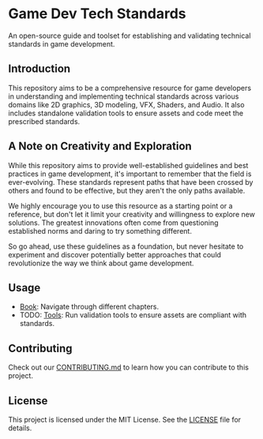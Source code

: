 # Game Dev Tech Standards

An open-source guide and toolset for establishing and validating technical standards in game development.

## Introduction

This repository aims to be a comprehensive resource for game developers in understanding and implementing technical standards across various domains like 2D graphics, 3D modeling, VFX, Shaders, and Audio. It also includes standalone validation tools to ensure assets and code meet the prescribed standards.

## A Note on Creativity and Exploration

While this repository aims to provide well-established guidelines and best practices in game development, it's important to remember that the field is ever-evolving. These standards represent paths that have been crossed by others and found to be effective, but they aren't the only paths available.

We highly encourage you to use this resource as a starting point or a reference, but don't let it limit your creativity and willingness to explore new solutions. The greatest innovations often come from questioning established norms and daring to try something different.

So go ahead, use these guidelines as a foundation, but never hesitate to experiment and discover potentially better approaches that could revolutionize the way we think about game development.

## Usage

- [Book](Book/): Navigate through different chapters.
- TODO: [Tools](Tools/): Run validation tools to ensure assets are compliant with standards.

## Contributing

Check out our [CONTRIBUTING.md](CONTRIBUTING.md) to learn how you can contribute to this project.

## License

This project is licensed under the MIT License. See the [LICENSE](LICENSE) file for details.
